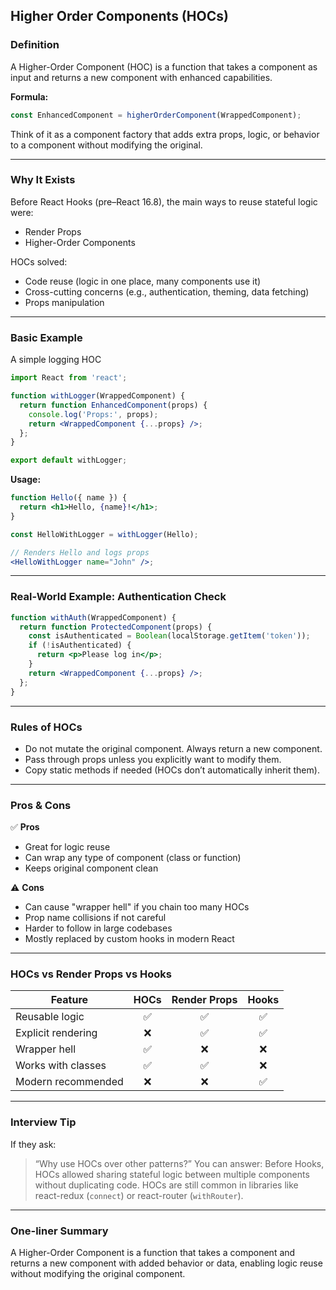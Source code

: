 ## Higher Order Components (HOCs)

### Definition

A Higher-Order Component (HOC) is a function that takes a component as input and returns a new component with enhanced capabilities.

**Formula:**

```js
const EnhancedComponent = higherOrderComponent(WrappedComponent);
```

Think of it as a component factory that adds extra props, logic, or behavior to a component without modifying the original.

---

### Why It Exists

Before React Hooks (pre–React 16.8), the main ways to reuse stateful logic were:

- Render Props
- Higher-Order Components

HOCs solved:

- Code reuse (logic in one place, many components use it)
- Cross-cutting concerns (e.g., authentication, theming, data fetching)
- Props manipulation

---

### Basic Example

A simple logging HOC

```jsx
import React from 'react';

function withLogger(WrappedComponent) {
  return function EnhancedComponent(props) {
    console.log('Props:', props);
    return <WrappedComponent {...props} />;
  };
}

export default withLogger;
```

**Usage:**

```jsx
function Hello({ name }) {
  return <h1>Hello, {name}!</h1>;
}

const HelloWithLogger = withLogger(Hello);

// Renders Hello and logs props
<HelloWithLogger name="John" />;
```

---

### Real-World Example: Authentication Check

```jsx
function withAuth(WrappedComponent) {
  return function ProtectedComponent(props) {
    const isAuthenticated = Boolean(localStorage.getItem('token'));
    if (!isAuthenticated) {
      return <p>Please log in</p>;
    }
    return <WrappedComponent {...props} />;
  };
}
```

---

### Rules of HOCs

- Do not mutate the original component. Always return a new component.
- Pass through props unless you explicitly want to modify them.
- Copy static methods if needed (HOCs don’t automatically inherit them).

---

### Pros & Cons

✅ **Pros**

- Great for logic reuse
- Can wrap any type of component (class or function)
- Keeps original component clean

⚠️ **Cons**

- Can cause "wrapper hell" if you chain too many HOCs
- Prop name collisions if not careful
- Harder to follow in large codebases
- Mostly replaced by custom hooks in modern React

---

### HOCs vs Render Props vs Hooks

| Feature            | HOCs | Render Props | Hooks |
| ------------------ | :--: | :----------: | :---: |
| Reusable logic     |  ✅  |      ✅      |  ✅   |
| Explicit rendering |  ❌  |      ✅      |  ✅   |
| Wrapper hell       |  ✅  |      ❌      |  ❌   |
| Works with classes |  ✅  |      ✅      |  ❌   |
| Modern recommended |  ❌  |      ❌      |  ✅   |

---

### Interview Tip

If they ask:

> “Why use HOCs over other patterns?”
> You can answer:
> Before Hooks, HOCs allowed sharing stateful logic between multiple components without duplicating code.
> HOCs are still common in libraries like react-redux (`connect`) or react-router (`withRouter`).

---

### One-liner Summary

A Higher-Order Component is a function that takes a component and returns a new component with added behavior or data, enabling logic reuse without modifying the original component.
